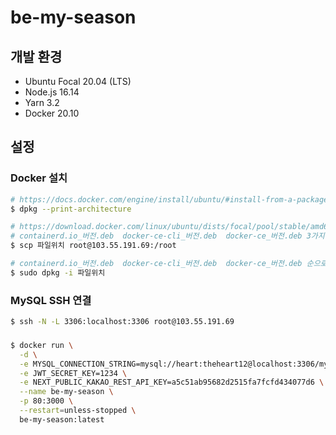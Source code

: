 # be-my-season

## 개발 환경

- Ubuntu Focal 20.04 (LTS)
- Node.js 16.14
- Yarn 3.2
- Docker 20.10

## 설정

### Docker 설치

```bash
# https://docs.docker.com/engine/install/ubuntu/#install-from-a-package
$ dpkg --print-architecture

# https://download.docker.com/linux/ubuntu/dists/focal/pool/stable/amd64/
# containerd.io_버전.deb  docker-ce-cli_버전.deb  docker-ce_버전.deb 3가지 파일 다운로드
$ scp 파일위치 root@103.55.191.69:/root

# containerd.io_버전.deb  docker-ce-cli_버전.deb  docker-ce_버전.deb 순으로 설치
$ sudo dpkg -i 파일위치
```

### MySQL SSH 연결

```bash
$ ssh -N -L 3306:localhost:3306 root@103.55.191.69
```

###

```bash
$ docker run \
  -d \
  -e MYSQL_CONNECTION_STRING=mysql://heart:theheart12@localhost:3306/myseason \
  -e JWT_SECRET_KEY=1234 \
  -e NEXT_PUBLIC_KAKAO_REST_API_KEY=a5c51ab95682d2515fa7fcfd434077d6 \
  --name be-my-season \
  -p 80:3000 \
  --restart=unless-stopped \
  be-my-season:latest
```
